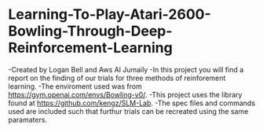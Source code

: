 # Learning-To-Play-Atari-2600-Bowling-Through-Deep-Reinforcement-Learning
-Created by Logan Bell and Aws Al Jumaily
-In this project you will find a report on the finding of our trials for three methods of reinforement learning.
-The enviroment used was from https://gym.openai.com/envs/Bowling-v0/.
-This project uses the library found at https://github.com/kengz/SLM-Lab.
-The spec files and commands used are included such that furthur trials can be recreated using the same paramaters.
